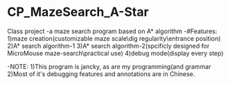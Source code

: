 # CP_MazeSearch_A-Star
Class project
-a maze search program based on A* algorithm
-#Features:
1)maze creation(customizable maze scale\dig regularity\entrance position)
2)A* search algorithm-1
3)A* search algorithm-2(spcificly designed for MicroMouse maze-search\practical use)
4)debug mode(display every step)

-NOTE:
1)This program is jancky, as are my programming(and grammar
2)Most of it's debugging features and annotations are in Chinese.
